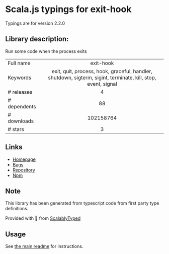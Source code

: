 
# Scala.js typings for exit-hook

Typings are for version 2.2.0

## Library description:
Run some code when the process exits

|                    |                 |
| ------------------ | :-------------: |
| Full name          | exit-hook |
| Keywords           | exit, quit, process, hook, graceful, handler, shutdown, sigterm, sigint, terminate, kill, stop, event, signal |
| # releases         | 4 |
| # dependents       | 88 |
| # downloads        | 102158764 |
| # stars            | 3 |

## Links
- [Homepage](https://github.com/sindresorhus/exit-hook#readme)
- [Bugs](https://github.com/sindresorhus/exit-hook/issues)
- [Repository](https://github.com/sindresorhus/exit-hook)
- [Npm](https://www.npmjs.com/package/exit-hook)
    


## Note
This library has been generated from typescript code from first party type definitions.

Provided with :purple_heart: from [ScalablyTyped](https://github.com/oyvindberg/ScalablyTyped)

## Usage
See [the main readme](../../readme.md) for instructions.


